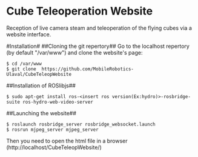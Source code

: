 Cube Teleoperation Website
==============================
Reception of live camera steam and teleoperation of the flying cubes via a website interface.


#Installation#
##Cloning the git repertory##
Go to the localhost repertory (by default "/var/www") and clone the website's page:
```shell
$ cd /var/www
$ git clone  https://github.com/MobileRobotics-Ulaval/CubeTeleopWebsite
```

##Installation of ROSlibjs##
```shell
$ sudo apt-get install ros-<insert ros version(Ex:hydro)>-rosbridge-suite ros-hydro-web-video-server

```

##Launching the website##
```shell
$ roslaunch rosbridge_server rosbridge_websocket.launch
$ rosrun mjpeg_server mjpeg_server
```
Then you need to open the html file in a browser (http://localhost/CubeTeleopWebsite/)
